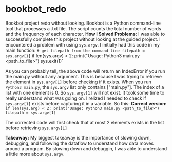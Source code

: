 # bookbot_redo
Bookbot project redo without looking.
Bookbot is a Python command-line tool that processes a .txt file. The script counts the total number of words and the frequency of each character.
**How I Solved Problems:** I was able to successfully complete this project without looking at the guided project. I encountered a problem with using `sys.argv`. I initially had this code in my main function:
`# get filepath from the command line
filepath = sys.argv[1]`
if len(sys.argv) < 2:
    print("Usage: Python3 main.py <path_to_file>")
    sys.exit(1)`

As you can probably tell, the above code will return an IndexError if you run the main.py without any argument. This is because I was trying to retrieve the element in `sys.argv[1]` before checking if it exists. When you run `Python3 main.py`, the `sys.argv` list only contains ["main.py"]. The index of a list with one element is 0. So `sys.argv[1]` will not exist. It took some time to really understand what was going on. I relized I needed to check if `sys.argv[1]` exists before capturing it in a variable. So this:
**Correct version:**
`if len(sys.arg) < 2:
    print("Usage: Python3 main.py <path_to_file>")
    filepath = sys.argv[1]`

The corrected code will first check that at most 2 elements exists in the list before retrieving `sys.argv[1]`


**Takeaway:** My biggest takeaway is the importance of slowing down, debugging, and following the dataflow to understand how data moves around a program. By slowing down and debuggin, I was able to understand a little more about `sys.argv`.
